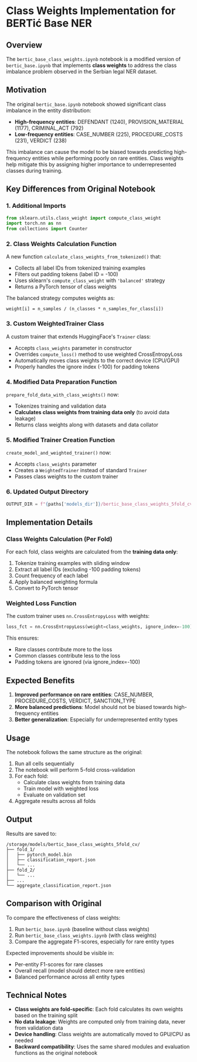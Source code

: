 # Class Weights Implementation for BERTić Base NER

## Overview

The `bertic_base_class_weights.ipynb` notebook is a modified version of `bertic_base.ipynb` that implements **class weights** to address the class imbalance problem observed in the Serbian legal NER dataset.

## Motivation

The original `bertic_base.ipynb` notebook showed significant class imbalance in the entity distribution:

- **High-frequency entities**: DEFENDANT (1240), PROVISION_MATERIAL (1177), CRIMINAL_ACT (792)
- **Low-frequency entities**: CASE_NUMBER (225), PROCEDURE_COSTS (231), VERDICT (238)

This imbalance can cause the model to be biased towards predicting high-frequency entities while performing poorly on rare entities. Class weights help mitigate this by assigning higher importance to underrepresented classes during training.

## Key Differences from Original Notebook

### 1. **Additional Imports**
```python
from sklearn.utils.class_weight import compute_class_weight
import torch.nn as nn
from collections import Counter
```

### 2. **Class Weights Calculation Function**
A new function `calculate_class_weights_from_tokenized()` that:
- Collects all label IDs from tokenized training examples
- Filters out padding tokens (label ID = -100)
- Uses sklearn's `compute_class_weight` with `'balanced'` strategy
- Returns a PyTorch tensor of class weights

The balanced strategy computes weights as:
```
weight[i] = n_samples / (n_classes * n_samples_for_class[i])
```

### 3. **Custom WeightedTrainer Class**
A custom trainer that extends HuggingFace's `Trainer` class:
- Accepts `class_weights` parameter in constructor
- Overrides `compute_loss()` method to use weighted CrossEntropyLoss
- Automatically moves class weights to the correct device (CPU/GPU)
- Properly handles the ignore index (-100) for padding tokens

### 4. **Modified Data Preparation Function**
`prepare_fold_data_with_class_weights()` now:
- Tokenizes training and validation data
- **Calculates class weights from training data only** (to avoid data leakage)
- Returns class weights along with datasets and data collator

### 5. **Modified Trainer Creation Function**
`create_model_and_weighted_trainer()` now:
- Accepts `class_weights` parameter
- Creates a `WeightedTrainer` instead of standard `Trainer`
- Passes class weights to the custom trainer

### 6. **Updated Output Directory**
```python
OUTPUT_DIR = f"{paths['models_dir']}/bertic_base_class_weights_5fold_cv"
```

## Implementation Details

### Class Weights Calculation (Per Fold)

For each fold, class weights are calculated from the **training data only**:

1. Tokenize training examples with sliding window
2. Extract all label IDs (excluding -100 padding tokens)
3. Count frequency of each label
4. Apply balanced weighting formula
5. Convert to PyTorch tensor

### Weighted Loss Function

The custom trainer uses `nn.CrossEntropyLoss` with weights:

```python
loss_fct = nn.CrossEntropyLoss(weight=class_weights, ignore_index=-100)
```

This ensures:
- Rare classes contribute more to the loss
- Common classes contribute less to the loss
- Padding tokens are ignored (via ignore_index=-100)

## Expected Benefits

1. **Improved performance on rare entities**: CASE_NUMBER, PROCEDURE_COSTS, VERDICT, SANCTION_TYPE
2. **More balanced predictions**: Model should not be biased towards high-frequency entities
3. **Better generalization**: Especially for underrepresented entity types

## Usage

The notebook follows the same structure as the original:

1. Run all cells sequentially
2. The notebook will perform 5-fold cross-validation
3. For each fold:
   - Calculate class weights from training data
   - Train model with weighted loss
   - Evaluate on validation set
4. Aggregate results across all folds

## Output

Results are saved to:
```
/storage/models/bertic_base_class_weights_5fold_cv/
├── fold_1/
│   ├── pytorch_model.bin
│   ├── classification_report.json
│   └── ...
├── fold_2/
│   └── ...
├── ...
└── aggregate_classification_report.json
```

## Comparison with Original

To compare the effectiveness of class weights:

1. Run `bertic_base.ipynb` (baseline without class weights)
2. Run `bertic_base_class_weights.ipynb` (with class weights)
3. Compare the aggregate F1-scores, especially for rare entity types

Expected improvements should be visible in:
- Per-entity F1-scores for rare classes
- Overall recall (model should detect more rare entities)
- Balanced performance across all entity types

## Technical Notes

- **Class weights are fold-specific**: Each fold calculates its own weights based on the training split
- **No data leakage**: Weights are computed only from training data, never from validation data
- **Device handling**: Class weights are automatically moved to GPU/CPU as needed
- **Backward compatibility**: Uses the same shared modules and evaluation functions as the original notebook

